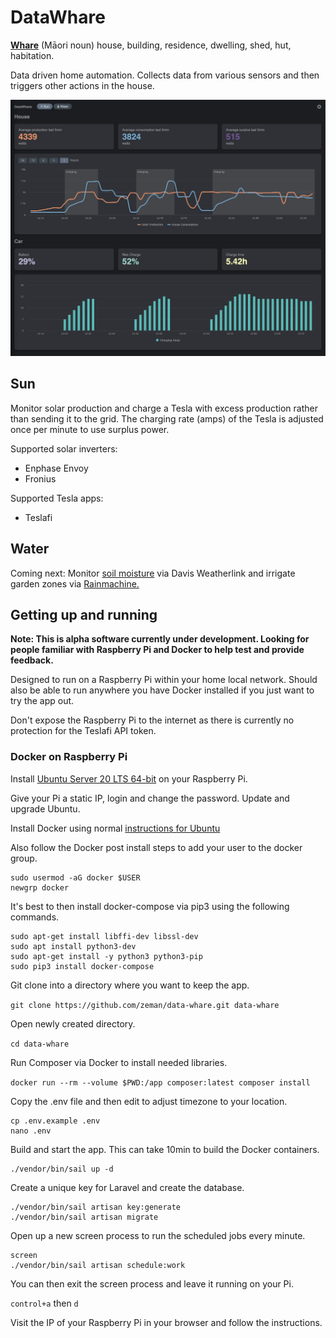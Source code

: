 # DataWhare

[**Whare**](https://maoridictionary.co.nz/search?idiom=&phrase=&proverb=&loan=&histLoanWords=&keywords=whare) (Māori noun) house, building, residence, dwelling, shed, hut, habitation.

Data driven home automation. Collects data from various sensors and then triggers other actions in the house.

![Tesla charging from surplus solar](https://github.com/zeman/data-whare/blob/main/public/img/tesla-charging-from-solar.png?raw=true "Tesla charging from surplus solar")

## Sun

Monitor solar production and charge a Tesla with excess production rather than sending it to the grid. The charging rate (amps) of the Tesla is adjusted once per minute to use surplus power.

Supported solar inverters:
- Enphase Envoy
- Fronius

Supported Tesla apps:
- Teslafi

## Water

Coming next: Monitor [soil moisture](https://www.davisinstruments.com/products/soil-moisture-sensor-vantage-pro-and-vantage-pro2) via Davis Weatherlink and irrigate garden zones via [Rainmachine.](https://www.rainmachine.com)

## Getting up and running

**Note: This is alpha software currently under development. Looking for people familiar with Raspberry Pi and Docker to help test and provide feedback.**

Designed to run on a Raspberry Pi within your home local network. Should also be able to run anywhere you have Docker installed if you just want to try the app out.

Don't expose the Raspberry Pi to the internet as there is currently no protection for the Teslafi API token. 

### Docker on Raspberry Pi

Install [Ubuntu Server 20 LTS 64-bit](https://ubuntu.com/tutorials/how-to-install-ubuntu-on-your-raspberry-pi#1-overview
) on your Raspberry Pi.

Give your Pi a static IP, login and change the password. Update and upgrade Ubuntu.

Install Docker using normal [instructions for Ubuntu](https://docs.docker.com/engine/install/ubuntu/)

Also follow the Docker post install steps to add your user to the docker group.

```
sudo usermod -aG docker $USER
newgrp docker
```

It's best to then install docker-compose via pip3 using the following commands.

```
sudo apt-get install libffi-dev libssl-dev
sudo apt install python3-dev
sudo apt-get install -y python3 python3-pip
sudo pip3 install docker-compose
```

Git clone into a directory where you want to keep the app.

`git clone https://github.com/zeman/data-whare.git data-whare`

Open newly created directory.

`cd data-whare`

Run Composer via Docker to install needed libraries.

`docker run --rm --volume $PWD:/app composer:latest composer install`

Copy the .env file and then edit to adjust timezone to your location.

```
cp .env.example .env
nano .env
```

Build and start the app. This can take 10min to build the Docker containers.

```
./vendor/bin/sail up -d
```



Create a unique key for Laravel and create the database.

```
./vendor/bin/sail artisan key:generate
./vendor/bin/sail artisan migrate
```

Open up a new screen process to run the scheduled jobs every minute.

```
screen
./vendor/bin/sail artisan schedule:work
```

You can then exit the screen process and leave it running on your Pi.

`control+a` then `d` 

Visit the IP of your Raspberry Pi in your browser and follow the instructions.
